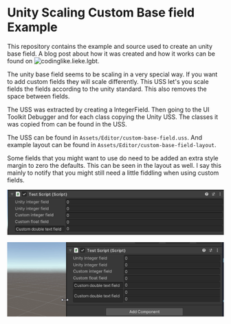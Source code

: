 # Unity Scaling Custom Base field Example 

This repository contains the example and source used to create an unity base field. A blog post about how it was created and how it works can be found on ![codinglike.lieke.lgbt](https://codinglike.lieke.lgbt/posts/unity-uitoolkit-base-field/).

The unity base field seems to be scaling in a very special way. If you want to add custom fields they will scale differently. This USS let's you scale fields the fields according to the unity standard. This also removes the space between fields. 

The USS was extracted by creating a IntegerField. Then going to the UI Toolkit Debugger and for each class copying the Unity USS. The classes it was copied from can be found in the USS. 

The USS can be found in `Assets/Editor/custom-base-field.uss`. And example layout can be found in `Assets/Editor/custom-base-field-layout`.

Some fields that you might want to use do need to be added an extra style margin to zero the defaults. This can be seen in the layout as well. I say this mainly to notify that you might still need a little fiddling when using custom fields. 

![Fields possible to make with the uss](custom-fields.png)

![The base field scaling correctly](custom-fields-scaling2.gif)